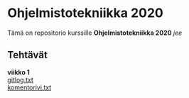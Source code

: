 # Ohjelmistotekniikka 2020
Tämä on repositorio kurssille **Ohjelmistotekniikka 2020** *jee*

## Tehtävät
**viikko 1**  
[gitlog.txt](https://github.com/essipe/ohjelmistotekniikka20/blob/master/laskarit/viikko1/gitlog.txt)  
[komentorivi.txt](https://github.com/essipe/ohjelmistotekniikka20/blob/master/laskarit/viikko1/komentorivi.txt)
